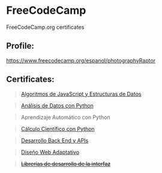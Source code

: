 # FreeCodeCamp
FreeCodeCamp.org certificates

## Profile:
https://www.freecodecamp.org/espanol/photographyRaptor


## Certificates:
>[Algoritmos de JavaScript y Estructuras de Datos](https://www.freecodecamp.org/espanol/certification/photographyRaptor/javascript-algorithms-and-data-structures)

>[Análisis de Datos con Python](https://www.freecodecamp.org/espanol/certification/photographyRaptor/data-analysis-with-python-v7)

>Aprendizaje Automático con Python

>[Cálculo Científico con Python](https://www.freecodecamp.org/espanol/certification/photographyRaptor/scientific-computing-with-python-v7)

>[Desarrollo Back End y APIs](https://www.freecodecamp.org/espanol/certification/photographyRaptor/back-end-development-and-apis)

>[Diseño Web Adaptativo](https://www.freecodecamp.org/espanol/certification/photographyRaptor/responsive-web-design)

>[~~Librerías de desarrollo de la interfaz~~](https://www.freecodecamp.org/espanol/certification/photographyRaptor/front-end-development-libraries)

